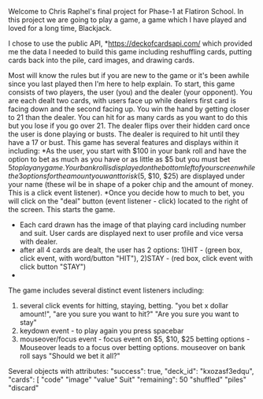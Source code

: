 Welcome to Chris Raphel's final project for Phase-1 at Flatiron School. In this project we are going to play a game, a game which I have played and loved for a long time, Blackjack. 

I chose to use the public API, *https://deckofcardsapi.com/ which provided me the data I needed to build this game including reshuffling cards, putting cards back into the pile, card images, and drawing cards. 

Most will know the rules but if you are new to the game or it's been awhile since you last played then I'm here to help explain. 
To start, this game consists of two players, the user (you) and the dealer (your opponent). You are each dealt two cards, with users face up while dealers first card is facing down and the second facing up. You win the hand by getting closer to 21 than the dealer. You can hit for as many cards as you want to do this but you lose if you go over 21. The dealer flips over their hidden card once the user is done playing or busts. The dealer is required to hit until they have a 17 or bust. 
This game has several features and displays within it including:
*As the user, you start with $100 in your bank roll and have the option to bet as much as you have or as little as $5 but you must bet $5 to play any game. Your bankroll is displayed on the bottom left of your screen while the 3 options for the amount you want to risk ($5, $10, $25) are displayed under your name (these wil be in shape of a poker chip and the amount of money. This is a click event listener).
*Once you decide how to much to bet, you will click on the "deal" button (event listener - click) located to the right of the screen. This starts the game. 
* Each card drawn has the image of that playing card including number and suit. User cards are displayed next to user profile and vice versa with dealer. 
* after all 4 cards are dealt, the user has 2 options: 1)HIT - (green box, click event, with word/button "HIT"),  2)STAY - (red box, click event with click button "STAY")
*

The game includes several distinct event listeners including:
1) several click events for hitting, staying, betting. "you bet x dollar amount!", "are you sure you want to hit?" "Are you sure you want to stay"
2) keydown event - to play again you press spacebar
3) mouseover/focus event - focus event on $5, $10, $25 betting options - Mouseover leads to a focus over betting options. mouseover on bank roll says "Should we bet it all?"

Several objects with attributes:
    "success": true, 
    "deck_id": "kxozasf3edqu", 
    "cards": [
             "code" "image" "value" Suit"
    "remaining": 50
    "shuffled"
    "piles"
        "discard"



